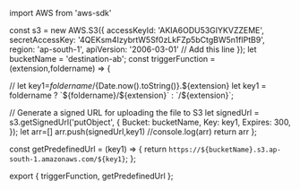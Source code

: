 import AWS from 'aws-sdk'

const s3 = new AWS.S3({
  accessKeyId: 'AKIA6ODU53GIYKVZZEME',
  secretAccessKey: '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',
  region: 'ap-south-1',
  apiVersion: '2006-03-01' // Add this line
});
let bucketName = 'destination-ab';
const triggerFunction = (extension,foldername) => {

// let key1=${foldername}/${Date.now().toString()}.${extension}
let key1 = foldername ? `${foldername}/${extension}` : `/${extension}`;
  
  // Generate a signed URL for uploading the file to S3
  let signedUrl = s3.getSignedUrl('putObject', {
    Bucket: bucketName,
    Key: key1,
    Expires: 300,
  });
  let arr=[]
  arr.push(signedUrl,key1)
  //console.log(arr)
return arr
  };

  const getPredefinedUrl = (key1) => {
    return `https://${bucketName}.s3.ap-south-1.amazonaws.com/${key1}`;
  };
  
  
  export { triggerFunction, getPredefinedUrl };